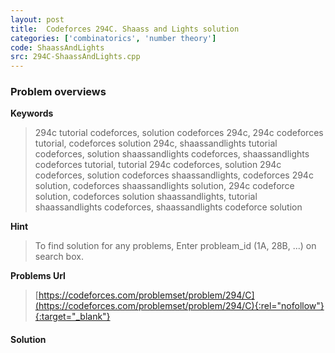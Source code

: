 ```yaml
---
layout: post
title:  Codeforces 294C. Shaass and Lights solution
categories: ['combinatorics', 'number theory']
code: ShaassAndLights
src: 294C-ShaassAndLights.cpp
---
```

### **Problem overviews**

**Keywords**
> 294c tutorial codeforces, solution codeforces 294c, 294c codeforces tutorial, codeforces solution 294c, shaassandlights tutorial codeforces, solution shaassandlights codeforces, shaassandlights codeforces tutorial, tutorial 294c codeforces, solution 294c codeforces, solution codeforces shaassandlights, codeforces 294c solution, codeforces shaassandlights solution, 294c codeforce solution, codeforces solution shaassandlights, tutorial shaassandlights codeforces, shaassandlights codeforce solution

**Hint**
> To find solution for any problems, Enter probleam_id (1A, 28B, ...) on search box. 

**Problems Url**
> [https://codeforces.com/problemset/problem/294/C](https://codeforces.com/problemset/problem/294/C){:rel="nofollow"}{:target="_blank"}

#### **Solution**



